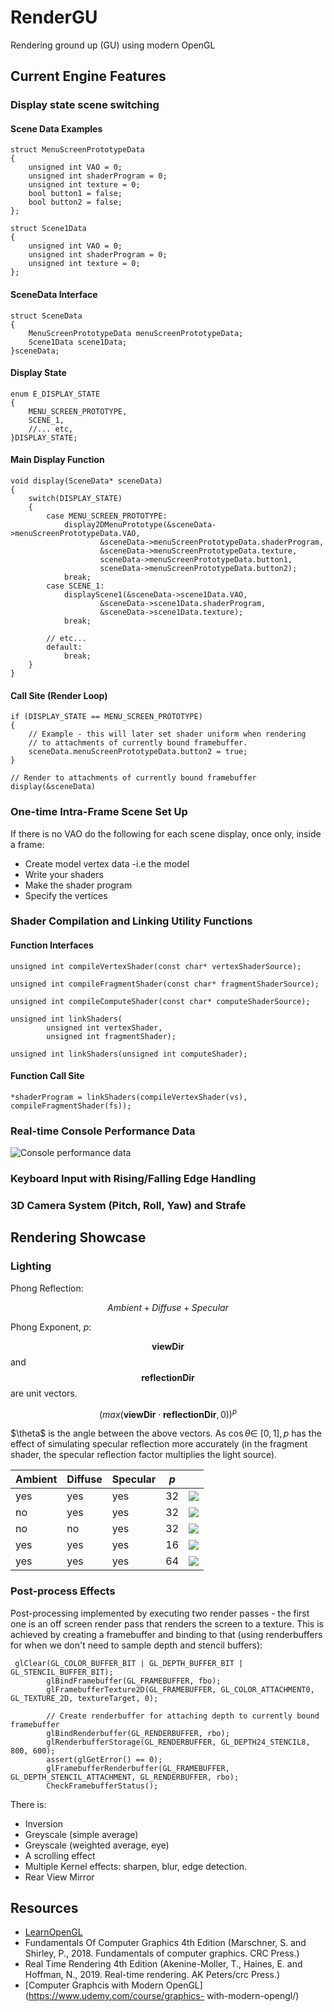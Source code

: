 # RenderGU
Rendering ground up (GU) using modern OpenGL

## Current Engine Features
### Display state scene switching

#### Scene Data Examples
```
struct MenuScreenPrototypeData
{
    unsigned int VAO = 0;
    unsigned int shaderProgram = 0;
    unsigned int texture = 0;
    bool button1 = false;
    bool button2 = false;
};

struct Scene1Data
{
    unsigned int VAO = 0;
    unsigned int shaderProgram = 0;
    unsigned int texture = 0;
};

```
#### SceneData Interface
```
struct SceneData
{
    MenuScreenPrototypeData menuScreenPrototypeData;
    Scene1Data scene1Data;
}sceneData;

```
#### Display State
```
enum E_DISPLAY_STATE
{
    MENU_SCREEN_PROTOTYPE,
    SCENE_1,
    //... etc,
}DISPLAY_STATE;

```
#### Main Display Function
```
void display(SceneData* sceneData)
{
    switch(DISPLAY_STATE)
    {
        case MENU_SCREEN_PROTOTYPE:
            display2DMenuPrototype(&sceneData->menuScreenPrototypeData.VAO,
                    &sceneData->menuScreenPrototypeData.shaderProgram,
                    &sceneData->menuScreenPrototypeData.texture,
                    sceneData->menuScreenPrototypeData.button1,
                    sceneData->menuScreenPrototypeData.button2);
            break;
        case SCENE_1:
            displayScene1(&sceneData->scene1Data.VAO,
                    &sceneData->scene1Data.shaderProgram,
                    &sceneData->scene1Data.texture);
            break;
 
		// etc...
        default:
            break;
    }
}

```

#### Call Site (Render Loop)
```
if (DISPLAY_STATE == MENU_SCREEN_PROTOTYPE)
{
	// Example - this will later set shader uniform when rendering
	// to attachments of currently bound framebuffer.
	sceneData.menuScreenPrototypeData.button2 = true; 
}

// Render to attachments of currently bound framebuffer
display(&sceneData)
```
### One-time Intra-Frame Scene Set Up

If there is no VAO do the following for each scene display, once only, inside a frame:

- Create model vertex data -i.e the model
- Write your shaders
- Make the shader program
- Specify the vertices


### Shader Compilation and Linking Utility Functions
#### Function Interfaces
```
unsigned int compileVertexShader(const char* vertexShaderSource);

unsigned int compileFragmentShader(const char* fragmentShaderSource);

unsigned int compileComputeShader(const char* computeShaderSource);

unsigned int linkShaders(
        unsigned int vertexShader,
        unsigned int fragmentShader);

unsigned int linkShaders(unsigned int computeShader);

```
#### Function Call Site
```
*shaderProgram = linkShaders(compileVertexShader(vs), compileFragmentShader(fs));
```

### Real-time Console Performance Data
![Console performance data](Images/EngineFeatures/ConsolePerfMetrics.png)

### Keyboard Input with Rising/Falling Edge Handling
### 3D Camera System (Pitch, Roll, Yaw) and Strafe

## Rendering Showcase
### Lighting

Phong Reflection:

$$Ambient + Diffuse + Specular$$

Phong Exponent, $p$: 

$$\boldsymbol{viewDir}$$ and $$\boldsymbol{reflectionDir}$$ are unit vectors.

$$(max (\boldsymbol{viewDir} \cdot \boldsymbol{reflectionDir}, 0 ))^{p}$$

$\theta\$ is the angle between the above vectors. As $\cos \theta \in\ [0,1], p$ has the effect of simulating specular reflection more accurately (in the fragment shader, the specular reflection factor multiplies the light source).

|Ambient | Diffuse | Specular | $p$ | |
|--------|--------|---------|--|:--:|
| yes| yes|yes|32 |![](Images/Lighting/phong32_amb_diff_spec.png)|
| no| yes|yes|32 | ![](Images/Lighting/phong32_diff_spec.png) |
| no| no|yes|32 |![](Images/Lighting/phong32_spec.png)|
| yes| yes|yes|16 |![](Images/Lighting/Phong16_allLight.png)|
| yes| yes|yes|64 |![](Images/Lighting/Phong64.png)|




### Post-process Effects
Post-processing implemented by executing two render passes - the first one is an off screen render pass that renders the screen to a texture. This is achieved by creating a framebuffer and binding to that (using renderbuffers for when we don't need to sample depth and stencil buffers):
```
 glClear(GL_COLOR_BUFFER_BIT | GL_DEPTH_BUFFER_BIT | GL_STENCIL_BUFFER_BIT);
		glBindFramebuffer(GL_FRAMEBUFFER, fbo);
		glFramebufferTexture2D(GL_FRAMEBUFFER, GL_COLOR_ATTACHMENT0, GL_TEXTURE_2D, textureTarget, 0);

		// Create renderbuffer for attaching depth to currently bound framebuffer
		glBindRenderbuffer(GL_RENDERBUFFER, rbo);
		glRenderbufferStorage(GL_RENDERBUFFER, GL_DEPTH24_STENCIL8, 800, 600);
		assert(glGetError() == 0);
		glFramebufferRenderbuffer(GL_FRAMEBUFFER, GL_DEPTH_STENCIL_ATTACHMENT, GL_RENDERBUFFER, rbo);
		CheckFramebufferStatus();
```
There is:

- Inversion
- Greyscale (simple average)
- Greyscale (weighted average, eye)
- A scrolling effect
- Multiple Kernel effects: sharpen, blur, edge detection.
- Rear View Mirror


## Resources
- [LearnOpenGL](https://learnopengl.com/)
- Fundamentals Of Computer Graphics 4th Edition (Marschner, S. and Shirley, P., 2018. Fundamentals of computer graphics. CRC Press.)
- Real Time Rendering 4th Edition (Akenine-Moller, T., Haines, E. and Hoffman,  N., 2019. Real-time rendering. AK Peters/crc Press.)
- [Computer Graphcis with Modern OpenGL](https://www.udemy.com/course/graphics- with-modern-opengl/)


